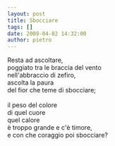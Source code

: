 ```yaml
---
layout: post
title: Sbocciare
tags: []
date: 2009-04-02 14:32:00
author: pietro
---
```

Resta ad ascoltare,<br/>poggiato tra le braccia del vento<br/>nell'abbraccio di zefiro,<br/>ascolta la paura<br/>del fior che teme di sbocciare;<br/><br/>il peso del colore<br/>di quel cuore<br/>quel calore<br/>è troppo grande e c'è timore,<br/>e con che coraggio poi sbocciare?
